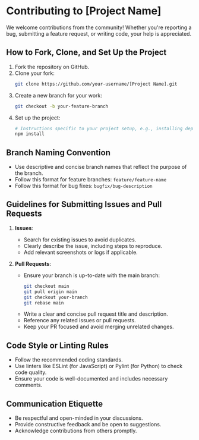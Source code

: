 # Contributing to [Project Name]

We welcome contributions from the community! Whether you're reporting a bug, submitting a feature request, or writing code, your help is appreciated.

## How to Fork, Clone, and Set Up the Project

1. Fork the repository on GitHub.
2. Clone your fork:
    ```bash
    git clone https://github.com/your-username/[Project Name].git
    ```
3. Create a new branch for your work:
    ```bash
    git checkout -b your-feature-branch
    ```
4. Set up the project:
    ```bash
    # Instructions specific to your project setup, e.g., installing dependencies
    npm install
    ```

## Branch Naming Convention

- Use descriptive and concise branch names that reflect the purpose of the branch.
- Follow this format for feature branches: `feature/feature-name`
- Follow this format for bug fixes: `bugfix/bug-description`

## Guidelines for Submitting Issues and Pull Requests

1. **Issues**:
    - Search for existing issues to avoid duplicates.
    - Clearly describe the issue, including steps to reproduce.
    - Add relevant screenshots or logs if applicable.

2. **Pull Requests**:
    - Ensure your branch is up-to-date with the main branch:
        ```bash
        git checkout main
        git pull origin main
        git checkout your-branch
        git rebase main
        ```
    - Write a clear and concise pull request title and description.
    - Reference any related issues or pull requests.
    - Keep your PR focused and avoid merging unrelated changes.

## Code Style or Linting Rules

- Follow the recommended coding standards.
- Use linters like ESLint (for JavaScript) or Pylint (for Python) to check code quality.
- Ensure your code is well-documented and includes necessary comments.

## Communication Etiquette

- Be respectful and open-minded in your discussions.
- Provide constructive feedback and be open to suggestions.
- Acknowledge contributions from others promptly.